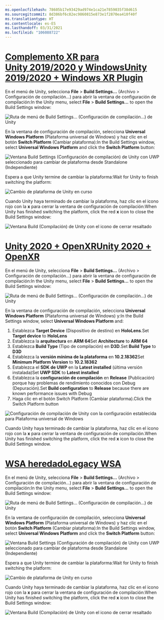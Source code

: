 ```yaml
---
ms.openlocfilehash: 78605b17e93429ad974e1ca21e7859035f38d615
ms.sourcegitcommit: 8d386bf6c82ec9860815e873e1f2870ea410f40f
ms.translationtype: HT
ms.contentlocale: es-ES
ms.lasthandoff: 03/31/2021
ms.locfileid: "106088722"
---
```

# <a name="unity-20192020--windows-xr-plugin"></a>[<span data-ttu-id="0ce41-101">Complemento XR para Unity 2019/2020 y Windows</span><span class="sxs-lookup"><span data-stu-id="0ce41-101">Unity 2019/2020 + Windows XR Plugin</span></span>](#tab/winxr)

<span data-ttu-id="0ce41-102">En el menú de Unity, selecciona **File** > **Build Settings...** (Archivo > Configuración de compilación...) para abrir la ventana de configuración de compilación:</span><span class="sxs-lookup"><span data-stu-id="0ce41-102">In the Unity menu, select **File** > **Build Settings...** to open the Build Settings window:</span></span>

![Ruta de menú de Build Settings… (Configuración de compilación…) de Unity](../images/mr-learning-base/base-02-section2-step1-1.png)

<span data-ttu-id="0ce41-104">En la ventana de configuración de compilación, selecciona **Universal Windows Platform** (Plataforma universal de Windows) y haz clic en el botón **Switch Platform** (Cambiar plataforma):</span><span class="sxs-lookup"><span data-stu-id="0ce41-104">In the Build Settings window, select **Universal Windows Platform** and click the **Switch Platform** button:</span></span>

![Ventana Build Settings (Configuración de compilación) de Unity con UWP seleccionado para cambiar de plataforma desde Standalone (Independiente)](../images/mr-learning-base/base-02-section2-step1-2.png)

<span data-ttu-id="0ce41-106">Espera a que Unity termine de cambiar la plataforma:</span><span class="sxs-lookup"><span data-stu-id="0ce41-106">Wait for Unity to finish switching the platform:</span></span>

![Cambio de plataforma de Unity en curso](../images/mr-learning-base/base-02-section2-step1-3.png)

<span data-ttu-id="0ce41-108">Cuando Unity haya terminado de cambiar la plataforma, haz clic en el icono rojo con la **x** para cerrar la ventana de configuración de compilación:</span><span class="sxs-lookup"><span data-stu-id="0ce41-108">When Unity has finished switching the platform, click the red **x** icon to close the Build Settings window:</span></span>

![Ventana Build (Compilación) de Unity con el icono de cerrar resaltado](../images/mr-learning-base/base-02-section2-step1-4.png)

# <a name="unity-2020--openxr"></a>[<span data-ttu-id="0ce41-110">Unity 2020 + OpenXR</span><span class="sxs-lookup"><span data-stu-id="0ce41-110">Unity 2020 + OpenXR</span></span>](#tab/openxr)

<span data-ttu-id="0ce41-111">En el menú de Unity, selecciona **File** > **Build Settings...** (Archivo > Configuración de compilación...) para abrir la ventana de configuración de compilación:</span><span class="sxs-lookup"><span data-stu-id="0ce41-111">In the Unity menu, select **File** > **Build Settings...** to open the Build Settings window:</span></span>

![Ruta de menú de Build Settings… (Configuración de compilación…) de Unity](../images/mr-learning-base/base-02-section2-step1-1.png)

<span data-ttu-id="0ce41-113">En la ventana de configuración de compilación, selecciona **Universal Windows Platform** (Plataforma universal de Windows) y:</span><span class="sxs-lookup"><span data-stu-id="0ce41-113">In the Build Settings window, select **Universal Windows Platform** and:</span></span>
1.  <span data-ttu-id="0ce41-114">Establezca **Target Device** (Dispositivo de destino) en **HoloLens**.</span><span class="sxs-lookup"><span data-stu-id="0ce41-114">Set **Target device** to **HoloLens**</span></span>
2.  <span data-ttu-id="0ce41-115">Establezca la **arquitectura** en **ARM 64**</span><span class="sxs-lookup"><span data-stu-id="0ce41-115">Set **Architecture** to **ARM 64**</span></span>
3.  <span data-ttu-id="0ce41-116">Establezca **Build Type** (Tipo de compilación) en **D3D**.</span><span class="sxs-lookup"><span data-stu-id="0ce41-116">Set **Build Type** to **D3D**</span></span>
4.  <span data-ttu-id="0ce41-117">Establezca la **versión mínima de la plataforma** en **10.2.18362**</span><span class="sxs-lookup"><span data-stu-id="0ce41-117">Set **Minimum Platform Version** to **10.2.18362**</span></span>
5.  <span data-ttu-id="0ce41-118">Establezca el **SDK de UWP** en la **Latest installed** (última versión instalada)</span><span class="sxs-lookup"><span data-stu-id="0ce41-118">Set **UWP SDK** to **Latest installed**</span></span>
6.  <span data-ttu-id="0ce41-119">Establezca la **configuración de compilación** en **Release** (Publicación) porque hay problemas de rendimiento conocidos con Debug (Depuración).</span><span class="sxs-lookup"><span data-stu-id="0ce41-119">Set **Build configuration** to **Release** because there are known performance issues with Debug</span></span>
7.  <span data-ttu-id="0ce41-120">Haga clic en el botón Switch Platform (Cambiar plataforma).</span><span class="sxs-lookup"><span data-stu-id="0ce41-120">Click the Switch Platform button</span></span>


![Configuración de compilación de Unity con la configuración establecida para Plataforma universal de Windows](../images/mr-learning-base/base-02-section2-step1-2-openxr.png)

<span data-ttu-id="0ce41-122">Cuando Unity haya terminado de cambiar la plataforma, haz clic en el icono rojo con la **x** para cerrar la ventana de configuración de compilación.</span><span class="sxs-lookup"><span data-stu-id="0ce41-122">When Unity has finished switching the platform, click the red **x** icon to close the Build Settings window.</span></span>

# <a name="legacy-wsa"></a>[<span data-ttu-id="0ce41-123">WSA heredado</span><span class="sxs-lookup"><span data-stu-id="0ce41-123">Legacy WSA</span></span>](#tab/wsa)

<span data-ttu-id="0ce41-124">En el menú de Unity, selecciona **File** > **Build Settings...** (Archivo > Configuración de compilación...) para abrir la ventana de configuración de compilación:</span><span class="sxs-lookup"><span data-stu-id="0ce41-124">In the Unity menu, select **File** > **Build Settings...** to open the Build Settings window:</span></span>

![Ruta de menú de Build Settings… (Configuración de compilación…) de Unity](../images/mr-learning-base/base-02-section2-step1-1.png)

<span data-ttu-id="0ce41-126">En la ventana de configuración de compilación, selecciona **Universal Windows Platform** (Plataforma universal de Windows) y haz clic en el botón **Switch Platform** (Cambiar plataforma):</span><span class="sxs-lookup"><span data-stu-id="0ce41-126">In the Build Settings window, select **Universal Windows Platform** and click the **Switch Platform** button:</span></span>

![Ventana Build Settings (Configuración de compilación) de Unity con UWP seleccionado para cambiar de plataforma desde Standalone (Independiente)](../images/mr-learning-base/base-02-section2-step1-2.png)

<span data-ttu-id="0ce41-128">Espera a que Unity termine de cambiar la plataforma:</span><span class="sxs-lookup"><span data-stu-id="0ce41-128">Wait for Unity to finish switching the platform:</span></span>

![Cambio de plataforma de Unity en curso](../images/mr-learning-base/base-02-section2-step1-3.png)

<span data-ttu-id="0ce41-130">Cuando Unity haya terminado de cambiar la plataforma, haz clic en el icono rojo con la **x** para cerrar la ventana de configuración de compilación:</span><span class="sxs-lookup"><span data-stu-id="0ce41-130">When Unity has finished switching the platform, click the red **x** icon to close the Build Settings window:</span></span>

![Ventana Build (Compilación) de Unity con el icono de cerrar resaltado](../images/mr-learning-base/base-02-section2-step1-4.png)